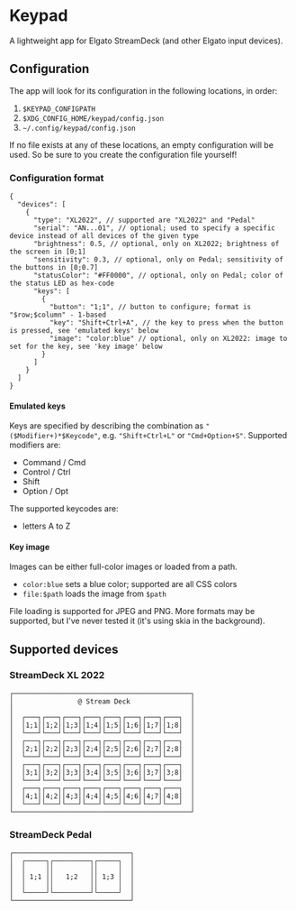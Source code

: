 # Keypad 

A lightweight app for Elgato StreamDeck (and other Elgato input devices).

## Configuration

The app will look for its configuration in the following locations, in order:

1. `$KEYPAD_CONFIGPATH`
2. `$XDG_CONFIG_HOME/keypad/config.json`
3. `~/.config/keypad/config.json`

If no file exists at any of these locations, an empty configuration will be
used. So be sure to you create the configuration file yourself!

### Configuration format

```json5
{
  "devices": [
    {
      "type": "XL2022", // supported are "XL2022" and "Pedal"
      "serial": "AN...01", // optional; used to specify a specific device instead of all devices of the given type
      "brightness": 0.5, // optional, only on XL2022; brightness of the screen in [0;1]
      "sensitivity": 0.3, // optional, only on Pedal; sensitivity of the buttons in [0;0.7]
      "statusColor": "#FF0000", // optional, only on Pedal; color of the status LED as hex-code
      "keys": [
        {
          "button": "1;1", // button to configure; format is "$row;$column" - 1-based
          "key": "Shift+Ctrl+A", // the key to press when the button is pressed, see 'emulated keys' below
          "image": "color:blue" // optional, only on XL2022: image to set for the key, see 'key image' below
        }
      ]
    }
  ]
}

```

#### Emulated keys

Keys are specified by describing the combination as `"($Modifier+)*$Keycode"`,
e.g. `"Shift+Ctrl+L"` or `"Cmd+Option+S"`. Supported modifiers are:

- Command / Cmd
- Control / Ctrl
- Shift
- Option / Opt

The supported keycodes are:

- letters A to Z

#### Key image

Images can be either full-color images or loaded from a path.

- `color:blue` sets a blue color; supported are all CSS colors
- `file:$path` loads the image from `$path`

File loading is supported for JPEG and PNG. More formats may be supported,
but I've never tested it (it's using skia in the background).

## Supported devices

### StreamDeck XL 2022

```
┌────────────────────────────────────────────┐
│                @ Stream Deck               │
│                                            │
│  ┌───┐┌───┐┌───┐┌───┐┌───┐┌───┐┌───┐┌───┐  │
│  │1;1││1;2││1;3││1;4││1;5││1;6││1;7││1;8│  │
│  └───┘└───┘└───┘└───┘└───┘└───┘└───┘└───┘  │
│  ┌───┐┌───┐┌───┐┌───┐┌───┐┌───┐┌───┐┌───┐  │
│  │2;1││2;2││2;3││2;4││2;5││2;6││2;7││2;8│  │
│  └───┘└───┘└───┘└───┘└───┘└───┘└───┘└───┘  │
│  ┌───┐┌───┐┌───┐┌───┐┌───┐┌───┐┌───┐┌───┐  │
│  │3;1││3;2││3;3││3;4││3;5││3;6││3;7││3;8│  │
│  └───┘└───┘└───┘└───┘└───┘└───┘└───┘└───┘  │
│  ┌───┐┌───┐┌───┐┌───┐┌───┐┌───┐┌───┐┌───┐  │
│  │4;1││4;2││4;3││4;4││4;5││4;6││4;7││4;8│  │
│  └───┘└───┘└───┘└───┘└───┘└───┘└───┘└───┘  │
└────────────────────────────────────────────┘
```


### StreamDeck Pedal

```
┌─────────────────────────────┐
│  ┌─────┐┌─────────┐┌─────┐  │
│  │     ││         ││     │  │
│  │ 1;1 ││   1;2   ││ 1;3 │  │
│  │     ││         ││     │  │
│  └─────┘└─────────┘└─────┘  │
└─────────────────────────────┘
```
